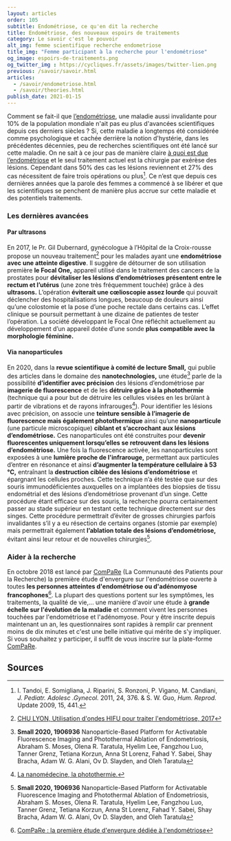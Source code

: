 ```yaml
---
layout: articles
order: 105
subtitle: Endométriose, ce qu'en dit la recherche
title: Endométriose, des nouveaux espoirs de traitements
category: Le savoir c'est le pouvoir
alt_img: femme scientifique recherche endometriose
title_img: "Femme participant à la recherche pour l'endométriose"
og_image: espoirs-de-traitements.png
og_twitter_img : https://cycliques.fr/assets/images/twitter-lien.png
previous: /savoir/savoir.html
articles:
  - /savoir/endometriose.html
  - /savoir/theories.html
publish_date: 2021-01-15
---
```


Comment se fait-il que [l’endométriose](/savoir/endometriose.html), une maladie aussi invalidante pour 10% de la population mondiale n'ait pas eu plus d'avancées scientifiques depuis ces derniers siècles ? Si, cette maladie a longtemps été considérée comme psychologique et cachée derrière la notion d'hystérie, dans les précédentes décennies, peu de recherches scientifiques ont été lancé sur cette maladie. On ne sait à ce jour pas de manière claire [à quoi est due l’endométriose](/savoir/theories.html) et le seul traitement actuel est la chirurgie par exérèse des lésions. Cependant dans 50% des cas les lésions reviennent et 27% des cas nécessitent de faire trois opérations ou plus[^10-11]. Ce n’est que depuis ces dernières années que la parole des femmes a commencé à se libérer et que les scientifiques se penchent de manière plus accrue sur cette maladie et des potentiels traitements.
  
### Les dernières avancées
#### Par ultrasons
En 2017, le Pr. Gil Dubernard, gynécologue à l’Hôpital de la Croix-rousse propose un nouveau traitement[^ultrasons] pour les malades ayant une **endométriose avec une atteinte digestive**. Il suggère de détourner de son utilisation première **le Focal One,** appareil utilisé dans le traitement des cancers de la prostates pour **dévitaliser les lésions d’endométrioses présentent entre le rectum et l’utérus** (une zone très fréquemment touchée) grâce à des **ultrasons.** L’opération **éviterait une cœlioscopie assez lourde** qui pouvait déclencher des hospitalisations longues, beaucoup de douleurs ainsi qu’une colostomie et la pose d’une poche rectale dans certains cas. L’effet clinique se poursuit permettant à une dizaine de patientes de tester l’opération. La société développant le Focal One réfléchit actuellement au développement d’un appareil dotée d’une sonde **plus compatible avec la morphologie féminine.**

#### Via nanoparticules
En 2020, dans la **revue scientifique à comité de lecture Small,** qui publie des articles dans le domaine des **nanotechnologies,** une étude[^small] parle de la possibilité **d’identifier avec précision** des lésions d’endométriose par **imagerie de fluorescence** et de les **détruire grâce à la photothermie** (technique qui a pour but de détruire les cellules visées en les brûlant à partir de vibrations et de rayons infrarouges[^photothermie]). Pour identifier les lésions avec précision, on associe une **teinture sensible à l’imagerie de fluorescence mais également photothermique** ainsi qu’une **nanoparticule** (une particule microscopique) **ciblant et s’accrochant aux lésions d’endométriose.** Ces nanoparticules ont été construites pour **devenir fluorescentes uniquement lorsqu’elles se retrouvent dans les lésions d’endométriose.** Une fois la fluorescence activée, les nanoparticules sont exposées à une **lumière proche de l'infrarouge,** permettant aux particules d’entrer en résonance et ainsi **d’augmenter la température cellulaire à 53 °C,** entraînant la **destruction ciblée des lésions d’endométriose** et épargnant les cellules proches. Cette technique n’a été testée que sur des souris immunodéficientes auxquelles on a implantées des biopsies de tissu endométrial et des lésions d’endométriose provenant d’un singe. Cette procédure étant efficace sur des souris, la recherche pourra certainement passer au stade supérieur en testant cette technique directement sur des singes. Cette procédure permettrait d’éviter de grosses chirurgies parfois invalidantes s’il y a eu résection de certains organes (stomie par exemple) mais permettrait également **l’ablation totale des lésions d’endométriose,** évitant ainsi leur retour et de nouvelles chirurgies[^small].
  
### Aider à la recherche
En octobre 2018 est lancé par [ComPaRe](https://compare.aphp.fr/) (La Communauté des Patients pour la Recherche) la première étude d'envergure sur l'endométriose ouverte à toutes **les personnes atteintes d'endométriose ou d'adénomyose francophones**[^compare]. La plupart des questions portent sur les symptômes, les traitements, la qualité de vie,... une manière d'avoir une étude à **grande échelle sur l'évolution de la maladie** et comment vivent les personnes touchées par l'endométriose et l'adénomyose. Pour y être inscrite depuis maintenant un an, les questionnaires sont rapides à remplir car prennent moins de dix minutes et c'est une belle initiative qui mérite de s'y impliquer. Si vous souhaitez y participer, il suffit de vous inscrire sur la plate-forme [ComPaRe](https://compare.aphp.fr/).

## Sources
[^10-11]: I. Tandoi, E. Somigliana, J. Riparini, S. Ronzoni, P. Vigano, M. Candiani, _J. Pediatr. Adolesc .Gynecol._ 2011, 24, 376. & S. W. Guo, _Hum. Reprod._ Update 2009, 15, 441.
[^ultrasons]: [CHU LYON, Utilisation d'ondes HIFU pour traiter l'endométriose, 2017](https://www.chu-lyon.fr/fr/utilisation-dondes-hifu-pour-traiter-lendometriose)
[^small]: **Small 2020, 1906936**  Nanoparticle-Based Platform for Activatable Fluorescence Imaging and Photothermal Ablation of Endometriosis, Abraham S. Moses, Olena R. Taratula, Hyelim Lee, Fangzhou Luo, Tanner Grenz, Tetiana Korzun, Anna St Lorenz, Fahad Y. Sabei, Shay Bracha, Adam W. G. Alani, Ov D. Slayden, and Oleh Taratula
[^photothermie]: [La nanomédecine, la photothermie.](http://tpe-nanomedecine2012.e-monsite.com/pages/nanotechnologies-et-traitement/un-exemple-de-maladie-proliferative-le-cancer/la-photothermie.html)
[^compare]: [ComPaRe : la première étude d'envergure dédiée à l'endométriose](https://compare.aphp.fr/actualites/130-la-communaute-de-patients-pour-la-recherche-de-l-ap-hp-lance-la-premiere-etude-d-envergure-dediee-a-l-endometriose.html)